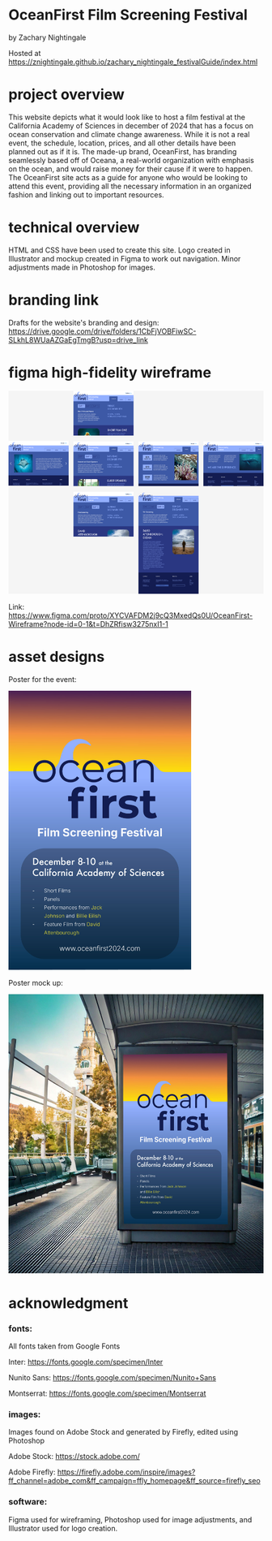 # OceanFirst Film Screening Festival

by Zachary Nightingale

Hosted at https://znightingale.github.io/zachary_nightingale_festivalGuide/index.html

# project overview

This website depicts what it would look like to host a film festival at the California Academy of Sciences in december of 2024 that has a focus on ocean conservation and climate change awareness. While it is not a real event, the schedule, location, prices, and all other details have been planned out as if it is. The made-up brand, OceanFirst, has branding seamlessly based off of Oceana, a real-world organization with emphasis on the ocean, and would raise money for their cause if it were to happen. The OceanFirst site acts as a guide for anyone who would be looking to attend this event, providing all the necessary information in an organized fashion and linking out to important resources.

# technical overview

HTML and CSS have been used to create this site. Logo created in Illustrator and mockup created in Figma to work out navigation. Minor adjustments made in Photoshop for images. 

# branding link

Drafts for the website's branding and design:
https://drive.google.com/drive/folders/1CbFjVOBFiwSC-SLkhL8WUaAZGaEgTmgB?usp=drive_link

# figma high-fidelity wireframe

<img src="development/OceanFirst Wireframe.png" style="height: 400px; width: 600px;"/>

Link:
https://www.figma.com/proto/XYCVAFDM2j9cQ3MxedQs0U/OceanFirst-Wireframe?node-id=0-1&t=DhZRfisw3275nxI1-1

# asset designs

Poster for the event:

<img src="development/oceanFirstPoster.jpg" style="height: 550px;"/>

Poster mock up:

<img src="development/posterMockup.jpg" style="height: 550px;"/>


# acknowledgment

### fonts:

All fonts taken from Google Fonts

Inter:
https://fonts.google.com/specimen/Inter

Nunito Sans: 
https://fonts.google.com/specimen/Nunito+Sans

Montserrat:
https://fonts.google.com/specimen/Montserrat

### images:

Images found on Adobe Stock and generated by Firefly, edited using Photoshop

Adobe Stock:
https://stock.adobe.com/

Adobe Firefly:
https://firefly.adobe.com/inspire/images?ff_channel=adobe_com&ff_campaign=ffly_homepage&ff_source=firefly_seo

### software:

Figma used for wireframing, Photoshop used for image adjustments, and Illustrator used for logo creation.


 
